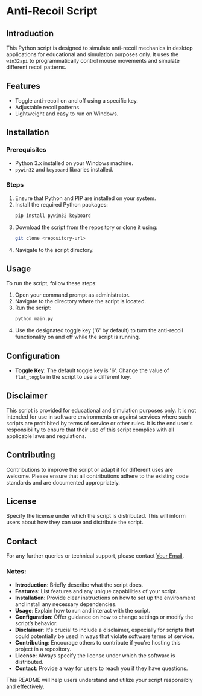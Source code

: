 # Anti-Recoil Script

## Introduction
This Python script is designed to simulate anti-recoil mechanics in desktop applications for educational and simulation purposes only. It uses the `win32api` to programmatically control mouse movements and simulate different recoil patterns.

## Features
- Toggle anti-recoil on and off using a specific key.
- Adjustable recoil patterns.
- Lightweight and easy to run on Windows.

## Installation

### Prerequisites
- Python 3.x installed on your Windows machine.
- `pywin32` and `keyboard` libraries installed.

### Steps
1. Ensure that Python and PIP are installed on your system.
2. Install the required Python packages:
   ```bash
   pip install pywin32 keyboard
   ```
3. Download the script from the repository or clone it using:
   ```bash
   git clone <repository-url>
   ```
4. Navigate to the script directory.

## Usage
To run the script, follow these steps:
1. Open your command prompt as administrator.
2. Navigate to the directory where the script is located.
3. Run the script:
   ```bash
   python main.py
   ```
4. Use the designated toggle key ('6' by default) to turn the anti-recoil functionality on and off while the script is running.

## Configuration
- **Toggle Key**: The default toggle key is '6'. Change the value of `flat_toggle` in the script to use a different key.

## Disclaimer
This script is provided for educational and simulation purposes only. It is not intended for use in software environments or against services where such scripts are prohibited by terms of service or other rules. It is the end user's responsibility to ensure that their use of this script complies with all applicable laws and regulations.

## Contributing
Contributions to improve the script or adapt it for different uses are welcome. Please ensure that all contributions adhere to the existing code standards and are documented appropriately.

## License
Specify the license under which the script is distributed. This will inform users about how they can use and distribute the script.

## Contact
For any further queries or technical support, please contact [Your Email](mailto:your.email@example.com).

### Notes:
- **Introduction**: Briefly describe what the script does.
- **Features**: List features and any unique capabilities of your script.
- **Installation**: Provide clear instructions on how to set up the environment and install any necessary dependencies.
- **Usage**: Explain how to run and interact with the script.
- **Configuration**: Offer guidance on how to change settings or modify the script’s behavior.
- **Disclaimer**: It's crucial to include a disclaimer, especially for scripts that could potentially be used in ways that violate software terms of service.
- **Contributing**: Encourage others to contribute if you're hosting this project in a repository.
- **License**: Always specify the license under which the software is distributed.
- **Contact**: Provide a way for users to reach you if they have questions.

This README will help users understand and utilize your script responsibly and effectively.
